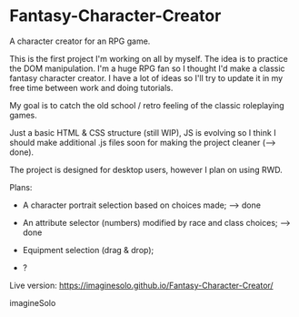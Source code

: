 # Fantasy-Character-Creator
A character creator for an RPG game.

This is the first project I'm working on all by myself.
The idea is to practice the DOM manipulation. I'm a huge RPG fan so I thought I'd make a classic fantasy character creator. I have a lot of ideas so I'll try to update it in my free time between work and doing tutorials.

My goal is to catch the old school / retro feeling of the classic roleplaying games.

Just a basic HTML & CSS structure (still WIP), JS is evolving so I think I should make additional .js files soon for making the project cleaner (--> done).

The project is designed for desktop users, however I plan on using RWD.

Plans:

* A character portrait selection based on choices made; --> done

* An attribute selector (numbers) modified by race and class choices; --> done

* Equipment selection (drag & drop);

* ?


Live version: https://imaginesolo.github.io/Fantasy-Character-Creator/


imagineSolo
